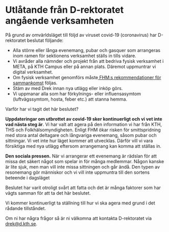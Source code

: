 # Utlåtande från D-rektoratet angående verksamheten

På grund av omvärldsläget till följd av viruset covid-19 (coronavirus) har D-rektoratet beslutat följande:

* Alla större eller långa evenemang, pubar och gasquer som arrangeras inom ramen för sektionens verksamhet ställs in tills vidare.
* Vi avråder alla nämnder och projekt från att bedriva fysisk verksamhet i META, på KTH Campus eller på annan plats. Däremot uppmuntrar vi digital verksamhet.
* Om fysisk verksamhet genomförs måste[ FHM:s rekommendationer för sammankomst](https://www.folkhalsomyndigheten.se/smittskydd-beredskap/utbrott/aktuella-utbrott/covid-19/information-till-arrangorer-av-evenemang/) följas.
* Stäm av med Drek innan nya utlägg eller inköp görs.
* Vi uppmanar alla som har förkylnings- eller influensasymtom (luftvägssymtom, hosta, feber etc.) att stanna hemma.

Varför har vi tagit det här beslutet?

**Uppdateringar om utbrottet av covid-19 sker kontinuerligt och vi vet inte vad nästa steg är**. Vi har valt att agera på den information vi har från KTH, THS och Folkhälsomyndigheten. Enligt FHM ökar risken för smittspridning med stora antal deltagare och långvariga evenemang, såsom pubar och sittningar. Vi vet inte hur läget kommer att utvecklas. Därför vill vi vara försiktiga med nya utlägg eftersom arrangemang kan komma att ställas in.

**Den sociala pressen.** När vi arrangerar ett evenemang är rädslan för att missa det säkert något som spelar in för många medlemmar. Någon kanske är lite sjuk, men man vill inte missa sittningen och går ändå. Den typen av resonemang gör människor och vi vill inte uppmuntra till den sortens beteende i dagsläget

Beslutet har varit otroligt svårt att fatta och det är många faktorer som har vägts samman för att ta det här beslutet.

Vi kommer kontinuerligt ta ställning till hur vi ska agera med grund i det rådande tillståndet.


Om ni har några frågor så är ni välkomna att
kontakta D-rektoratet via [drek@d.kth.se](mailto:drek@d.kth.se.).
